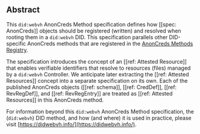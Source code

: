 ## Abstract

This `did:webvh` AnonCreds Method specification defines how [[spec: AnonCreds]] objects should be registered (written) and resolved when rooting them in a `did:webvh` DID. This specification parallels other DID-specific AnonCreds methods that are registered in the [AnonCreds Methods Registry].

[AnonCreds Methods Registry]: https://hyperledger.github.io/anoncreds-methods-registry/

The specification introduces the concept of an [[ref: Attested Resource]] that enables verifiable identifiers that resolve to resources (files) managed by a `did:webvh` Controller. We anticipate later extracting the [[ref: Attested Resources]] concept into a separate specification on its own. Each of the published AnonCreds objects ([[ref: schema]], [[ref: CredDef]], [[ref: RevRegDef]], and [[ref: RevRegEntry]] are treated as [[ref: Attested Resources]] in this AnonCreds method.

For information beyond this `did:webvh` AnonCreds Method specification, the (`did:webvh`) DID method, and how (and
where) it is used in practice, please visit [https://didwebvh.info/](https://didwebvh.info/).
